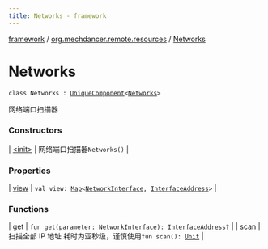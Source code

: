 ```yaml
---
title: Networks - framework
---
```


[framework](../../index.html) / [org.mechdancer.remote.resources](../index.html) / [Networks](./index.html)

# Networks

`class Networks : `[`UniqueComponent`](../../org.mechdancer.dependency/-unique-component/index.html)`<`[`Networks`](./index.html)`>`

网络端口扫描器

### Constructors

| [&lt;init&gt;](-init-.html) | 网络端口扫描器`Networks()` |

### Properties

| [view](view.html) | `val view: `[`Map`](https://kotlinlang.org/api/latest/jvm/stdlib/kotlin.collections/-map/index.html)`<`[`NetworkInterface`](https://docs.oracle.com/javase/6/docs/api/java/net/NetworkInterface.html)`, `[`InterfaceAddress`](https://docs.oracle.com/javase/6/docs/api/java/net/InterfaceAddress.html)`>` |

### Functions

| [get](get.html) | `fun get(parameter: `[`NetworkInterface`](https://docs.oracle.com/javase/6/docs/api/java/net/NetworkInterface.html)`): `[`InterfaceAddress`](https://docs.oracle.com/javase/6/docs/api/java/net/InterfaceAddress.html)`?` |
| [scan](scan.html) | 扫描全部 IP 地址 耗时为亚秒级，谨慎使用`fun scan(): `[`Unit`](https://kotlinlang.org/api/latest/jvm/stdlib/kotlin/-unit/index.html) |

